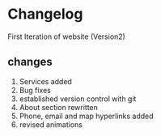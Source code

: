 # Changelog
First Iteration of website (Version2)
## changes
1) Services added
2) Bug fixes
3) established version control with git
4) About section rewritten
5) Phone, email and map hyperlinks added
6) revised animations
